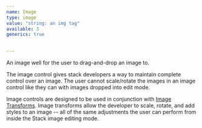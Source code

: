 ```yaml
---
name: Image
type: image
value: "string: an img tag"
available: 3
generics: true
    

---
```


An image well for the user to drag-and-drop an image to. 

The image control gives stack developers a way to maintain complete control over an image. The user cannot scale/rotate the images in an image control like they can with images dropped into edit mode. 

Image controls are designed to be used in conjunction with [Image Transforms](../imageTransform/). Image transforms allow the developer to scale, rotate, and add styles to an image -- all of the same adjustments the user can perform from inside the Stack image editing mode.
